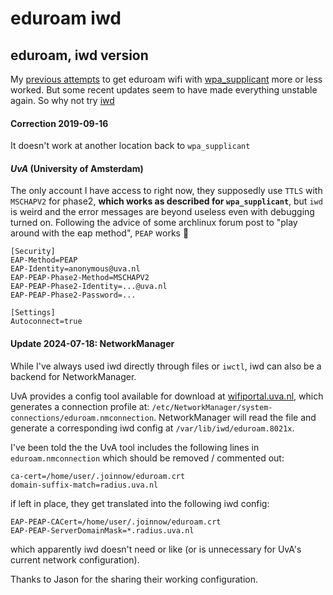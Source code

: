 # eduroam iwd

## eduroam, iwd version

My [previous attempts](/blog/12019-09-04-eduroam/)
to get eduroam wifi with [wpa_supplicant](https://wiki.archlinux.org/index.php/WPA_supplicant)
more or less worked.
But some recent updates seem to have made everything unstable again.
So why not try [iwd](https://wiki.archlinux.org/index.php/Iwd)

#### Correction 2019-09-16

It doesn't work at another location
back to `wpa_supplicant`

#### _UvA_ (University of Amsterdam)

The only account I have access to right now,
they supposedly use `TTLS` with `MSCHAPV2` for phase2,
**which works as described for `wpa_supplicant`**,
but `iwd` is weird and the error messages are beyond useless even with debugging turned on.
Following the advice of some archlinux forum post to "play around with the eap method",
`PEAP` works :facepalm:

```
[Security]
EAP-Method=PEAP
EAP-Identity=anonymous@uva.nl
EAP-PEAP-Phase2-Method=MSCHAPV2
EAP-PEAP-Phase2-Identity=...@uva.nl
EAP-PEAP-Phase2-Password=...

[Settings]
Autoconnect=true
```

#### Update 2024-07-18: NetworkManager

While I've always used iwd directly through files or `iwctl`,
iwd can also be a backend for NetworkManager.

UvA provides a config tool available for download at 
[wifiportal.uva.nl](http://wifiportal.uva.nl/),
which generates a connection profile at:
`/etc/NetworkManager/system-connections/eduroam.nmconnection`.
NetworkManager will read the file and generate a corresponding 
iwd config at `/var/lib/iwd/eduroam.8021x`.

I've been told the the UvA tool includes the following lines in
`eduroam.nmconnection` which should be removed / commented out:

```
ca-cert=/home/user/.joinnow/eduroam.crt
domain-suffix-match=radius.uva.nl
```

if left in place,
they get translated into the following iwd config:

```
EAP-PEAP-CACert=/home/user/.joinnow/eduroam.crt
EAP-PEAP-ServerDomainMask=*.radius.uva.nl
```

which apparently iwd doesn't need or like 
(or is unnecessary for UvA's current network configuration).

Thanks to Jason for the sharing their working configuration.
